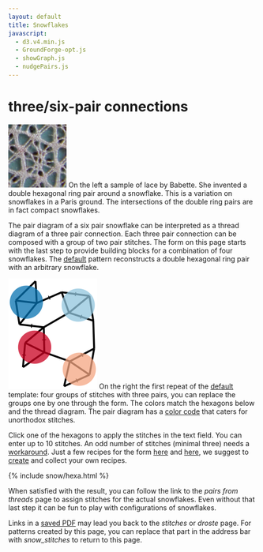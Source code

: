 ```yaml
---
layout: default
title: Snowflakes
javascript:
  - d3.v4.min.js
  - GroundForge-opt.js
  - showGraph.js
  - nudgePairs.js
---
```


three/six-pair connections
==========================

![sample](sample.png?align=left)
On the left a sample of lace by Babette.
She invented a double hexagonal ring pair around a snowflake.
This is a variation on snowflakes in a Paris ground.
The intersections of the double ring pairs are in fact compact snowflakes.

The pair diagram of a six pair snowflake can be interpreted
as a thread diagram of a three pair connection. 
Each three pair connection can be composed with a group of two pair stitches.
The form on this page starts with the last step to provide building blocks for a combination of four snowflakes. 
The [default](?) pattern reconstructs a double hexagonal ring pair with an arbitrary snowflake.

![](capture-extract.svg?align=right)
On the right the first repeat of the [default](?) template: 
four groups of stitches with three pairs, you can replace the groups one by one through the form.
The colors match the hexagons below and the thread diagram.
The pair diagram has a [color code] that caters for unorthodox stitches.

Click one of the hexagons to apply the stitches in the text field.
You can enter up to 10 stitches.
An odd number of stitches (minimal three) needs a [workaround].
Just a few recipes for the form [here](/MAE-gf/docs/snow-stitches/563412-145236.svg)
and [here](/MAE-gf/docs/misca#3-paired-join),
we suggest to [create](/MAE-gf/docs/snow-stitches/#pair-diagrams-interpreted-as-thread-diagrams-with-blobs)
and collect your own recipes.

[MAE-gf]: /MAE-gf/docs/snow-stitches/#examples
[color code]: /GroundForge-help/color-rules
[workaround]: https://github.com/d-bl/GroundForge/blob/master/docs/_includes/snow/README.md#odd-number-of-stitches
[saved PDF]: /GroundForge-help/clips/print-as-pdf

<script>{% include snow/hexa.js %}</script>
{% include snow/hexa.html %}

When satisfied with the result, you can follow the link to the _pairs from threads_ page to assign stitches for the actual snowflakes.
Even without that last step it can be fun to play with configurations of snowflakes.

Links in a [saved PDF] may lead you back to the _stitches_ or _droste_ page. 
For patterns created by this page, you can replace that part in the address bar
with _snow_stitches_ to return to this page.

